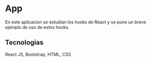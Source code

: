 # App
En este aplicacion se estudian los hooks de React y se pone un breve ejemplo de uso de estos hooks.
## Tecnologias
React JS, Bootstrap, HTML, CSS

